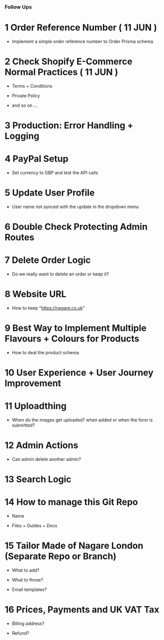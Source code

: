 ### Follow Ups ###


# 1 Order Reference Number ( 11 JUN )

- Implement a simple order reference number to Order Prisma schema


# 2 Check Shopify E-Commerce Normal Practices ( 11 JUN )

- Terms + Conditions

- Private Policy

- and so on ...


# 3 Production: Error Handling + Logging


# 4 PayPal Setup

- Set currency to GBP and test the API calls


# 5 Update User Profile

- User name not synced with the update in the dropdown menu


# 6 Double Check Protecting Admin Routes


# 7 Delete Order Logic

- Do we really want to delete an order or keep it?


# 8 Website URL

- How to keep "https://nagare.co.uk"


# 9 Best Way to Implement Multiple Flavours + Colours for Products

- How to deal the product schema


# 10 User Experience + User Journey Improvement


# 11 Uploadthing

- When do the images get uploaded? when added or when the form is submitted?


# 12 Admin Actions

- Can admin delete another admin?


# 13 Search Logic


# 14 How to manage this Git Repo

- Name

- Files + Guides + Docs


# 15 Tailor Made of Nagare London (Separate Repo or Branch)

- What to add?

- What to throw?

- Email templates?


# 16 Prices, Payments and UK VAT Tax

- Billing address?

- Refund?
